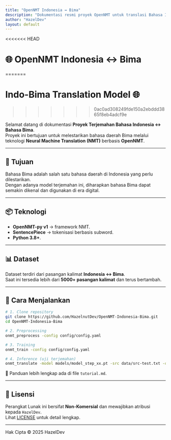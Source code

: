 ```yaml
---
title: "OpenNMT Indonesia ↔ Bima"
description: "Dokumentasi resmi proyek OpenNMT untuk translasi Bahasa Indonesia ↔ Bima. Dibuat oleh HazelDev."
author: "HazelDev"
layout: default
---
```


<<<<<<< HEAD
# 🌐 OpenNMT Indonesia ↔ Bima
=======
<head>
  <meta charset="UTF-8">
  <meta name="viewport" content="width=device-width, initial-scale=1.0">
  
  <!-- SEO Meta Tags -->
  <title>OpenNMT Indonesia ↔ Bima | HazelNutDev</title>
  <meta name="description" content="Proyek OpenNMT Indonesia ↔ Bima. Model penerjemahan Neural Machine Translation (NMT) berbasis OpenNMT untuk bahasa Indonesia dan bahasa Bima.">
  <meta name="keywords" content="OpenNMT, Indonesia, Bima, Translation, Machine Learning, Neural Machine Translation, HazelNutDev">
  <meta name="author" content="HazelNutDev">

  <!-- Open Graph (biar bagus pas dibagi di sosial media) -->
  <meta property="og:title" content="OpenNMT Indonesia ↔ Bima | HazelNutDev">
  <meta property="og:description" content="Proyek OpenNMT untuk translasi bahasa Indonesia ↔ Bima. Gratis dan open source.">
  <meta property="og:type" content="website">
  <meta property="og:url" content="https://hazelnutdev.github.io/OpenNMT-Indonesia-Bima/">
  <meta property="og:image" content="https://hazelnutdev.github.io/OpenNMT-Indonesia-Bima/assets/cover.png">

  <!-- Twitter Card -->
  <meta name="twitter:card" content="summary_large_image">
  <meta name="twitter:title" content="OpenNMT Indonesia ↔ Bima | HazelNutDev">
  <meta name="twitter:description" content="Proyek OpenNMT untuk translasi bahasa Indonesia ↔ Bima. Gratis dan open source.">
  <meta name="twitter:image" content="https://hazelnutdev.github.io/OpenNMT-Indonesia-Bima/assets/cover.png">

  <!-- Canonical URL -->
  <link rel="canonical" href="https://hazelnutdev.github.io/OpenNMT-Indonesia-Bima/">

  <!-- Favicon -->
  <link rel="icon" href="https://hazelnutdev.github.io/OpenNMT-Indonesia-Bima/assets/favicon.ico" type="image/x-icon">
</head>

# Indo-Bima Translation Model 🌐
>>>>>>> 0ac0ad308249fde150a2ebddd3865f8eb4adcf9e

Selamat datang di dokumentasi **Proyek Terjemahan Bahasa Indonesia ↔ Bahasa Bima**.  
Proyek ini bertujuan untuk melestarikan bahasa daerah Bima melalui teknologi **Neural Machine Translation (NMT)** berbasis **OpenNMT**.

---

## 🎯 Tujuan
Bahasa Bima adalah salah satu bahasa daerah di Indonesia yang perlu dilestarikan.  
Dengan adanya model terjemahan ini, diharapkan bahasa Bima dapat semakin dikenal dan digunakan di era digital.

---

## 📦 Teknologi
- **OpenNMT-py v1** → framework NMT.  
- **SentencePiece** → tokenisasi berbasis subword.  
- **Python 3.8+**.

---

## 📊 Dataset
Dataset terdiri dari pasangan kalimat **Indonesia ↔ Bima**.  
Saat ini tersedia lebih dari **5000+ pasangan kalimat** dan terus bertambah.

---

## 🚀 Cara Menjalankan

```bash
# 1. Clone repository
git clone https://github.com/HazelnutDev/OpenNMT-Indonesia-Bima.git
cd OpenNMT-Indonesia-Bima

# 2. Preprocessing
onmt_preprocess -config config/config.yaml

# 3. Training
onmt_train -config config/config.yaml

# 4. Inference (uji terjemahan)
onmt_translate -model models/model_step_xx.pt -src data/src-test.txt -output pred.txt
```

📌 Panduan lebih lengkap ada di file `tutorial.md`.

---

## 📖 Lisensi
Perangkat Lunak ini bersifat **Non-Komersial** dan mewajibkan atribusi kepada `HazelDev`.  
Lihat [LICENSE](LICENSE) untuk detail lengkap.  

---

Hak Cipta © 2025 HazelDev

